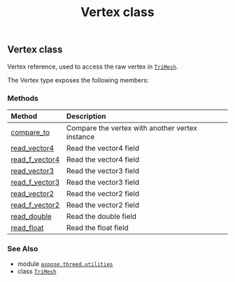 ﻿---
title: Vertex class
second_title: Aspose.3D for Python via .NET API References
description: 
type: docs
weight: 230
url: /python-net/aspose.threed.utilities/vertex/
is_root: false
---

## Vertex class

Vertex reference, used to access the raw vertex in [`TriMesh`](/3d/python-net/aspose.threed.entities/trimesh).



The Vertex type exposes the following members:

### Methods
| Method | Description |
| :- | :- |
| [compare_to](/3d/python-net/aspose.threed.utilities/vertex/compare_to/#aspose.threed.utilities.Vertex) | Compare the vertex with another vertex instance |
| [read_vector4](/3d/python-net/aspose.threed.utilities/vertex/read_vector4/#aspose.threed.utilities.VertexField) | Read the vector4 field |
| [read_f_vector4](/3d/python-net/aspose.threed.utilities/vertex/read_f_vector4/#aspose.threed.utilities.VertexField) | Read the vector4 field |
| [read_vector3](/3d/python-net/aspose.threed.utilities/vertex/read_vector3/#aspose.threed.utilities.VertexField) | Read the vector3 field |
| [read_f_vector3](/3d/python-net/aspose.threed.utilities/vertex/read_f_vector3/#aspose.threed.utilities.VertexField) | Read the vector3 field |
| [read_vector2](/3d/python-net/aspose.threed.utilities/vertex/read_vector2/#aspose.threed.utilities.VertexField) | Read the vector2 field |
| [read_f_vector2](/3d/python-net/aspose.threed.utilities/vertex/read_f_vector2/#aspose.threed.utilities.VertexField) | Read the vector2 field |
| [read_double](/3d/python-net/aspose.threed.utilities/vertex/read_double/#aspose.threed.utilities.VertexField) | Read the double field |
| [read_float](/3d/python-net/aspose.threed.utilities/vertex/read_float/#aspose.threed.utilities.VertexField) | Read the float field |



### See Also
* module [`aspose.threed.utilities`](..)
* class [`TriMesh`](/3d/python-net/aspose.threed.entities/trimesh)

